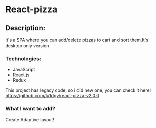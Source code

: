 <h1>React-pizza</h1>

<h2>Description:</h2>
<p>It's a SPA where you can add/delete pizzas to cart and sort them.It's desktop only version</p>

<h3>Technologies:</h3>
<ul>
<li>JavaScript</li>
<li>React.js</li>
<li>Redux</li>
</ul>

<p>This project has legacy code, so i did new one, you can check it here! <a href="https://github.com/lu1dgy/react-pizza-v2.0.0">https://github.com/lu1dgy/react-pizza-v2.0.0</a> </p>

<h3>What I want to add?</h3>
<p>Create Adaptive layout!</p>
